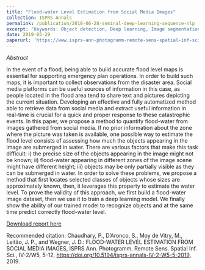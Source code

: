 ```yaml
---
title: "Flood-water Level Estimation from Social Media Images"
collection: ISPRS Annals
permalink: /publication/2018-06-28-seminal-deep-learning-sequence-nlp
excerpt: 'Keywords: Object detection, Deep learning, Image segmentation, Flood estimation, Instance segmentation, Flood detection'
date: 2019-05-29
paperurl: 'https://www.isprs-ann-photogramm-remote-sens-spatial-inf-sci.net/IV-2-W5/5/2019/'
---
```

*Abstract*

In the event of a flood, being able to build accurate flood level maps is essential for supporting emergency plan operations. In order to build such maps, it is important to collect observations from the disaster area. Social media platforms can be useful sources of information in this case, as people located in the flood area tend to share text and pictures depicting the current situation. Developing an effective and fully automatized method able to retrieve data from social media and extract useful information in real-time is crucial for a quick and proper response to these catastrophic events. In this paper, we propose a method to quantify flood-water from images gathered from social media. If no prior information about the zone where the picture was taken is available, one possible way to estimate the flood level consists of assessing how much the objects appearing in the image are submerged in water. There are various factors that make this task difficult: i) the precise size of the objects appearing in the image might not be known; ii) flood-water appearing in different zones of the image scene might have different height; iii) objects may be only partially visible as they can be submerged in water. In order to solve these problems, we propose a method that first locates selected classes of objects whose sizes are approximately known, then, it leverages this property to estimate the water level. To prove the validity of this approach, we first build a flood-water image dataset, then we use it to train a deep learning model. We finally show the ability of our trained model to recognize objects and at the same time predict correctly flood-water level.

[Download report here](https://www.isprs-ann-photogramm-remote-sens-spatial-inf-sci.net/IV-2-W5/5/2019/isprs-annals-IV-2-W5-5-2019.pdf)

Recommended citation: Chaudhary, P., D’Aronco, S., Moy de Vitry, M., Leitão, J. P., and Wegner, J. D.: FLOOD-WATER LEVEL ESTIMATION FROM SOCIAL MEDIA IMAGES, ISPRS Ann. Photogramm. Remote Sens. Spatial Inf. Sci., IV-2/W5, 5-12, https://doi.org/10.5194/isprs-annals-IV-2-W5-5-2019, 2019.
